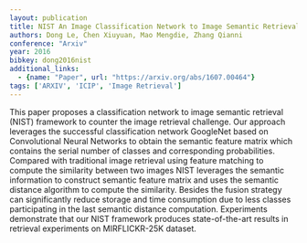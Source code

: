 ```yaml
---
layout: publication
title: NIST An Image Classification Network to Image Semantic Retrieval
authors: Dong Le, Chen Xiuyuan, Mao Mengdie, Zhang Qianni
conference: "Arxiv"
year: 2016
bibkey: dong2016nist
additional_links:
  - {name: "Paper", url: "https://arxiv.org/abs/1607.00464"}
tags: ['ARXIV', 'ICIP', 'Image Retrieval']
---
```

This paper proposes a classification network to image semantic retrieval (NIST) framework to counter the image retrieval challenge. Our approach leverages the successful classification network GoogleNet based on Convolutional Neural Networks to obtain the semantic feature matrix which contains the serial number of classes and corresponding probabilities. Compared with traditional image retrieval using feature matching to compute the similarity between two images NIST leverages the semantic information to construct semantic feature matrix and uses the semantic distance algorithm to compute the similarity. Besides the fusion strategy can significantly reduce storage and time consumption due to less classes participating in the last semantic distance computation. Experiments demonstrate that our NIST framework produces state-of-the-art results in retrieval experiments on MIRFLICKR-25K dataset.
